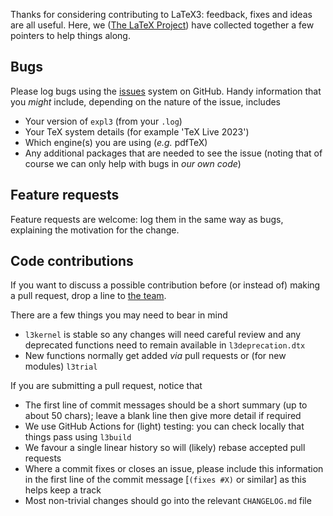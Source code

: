 Thanks for considering contributing to LaTeX3: feedback, fixes and ideas are
all useful. Here, we ([The LaTeX Project](https://www.latex-project.org)) have
collected together a few pointers to help things along.

## Bugs

Please log bugs using the [issues](https://github.com/latex3/latex3/issues)
system on GitHub. Handy information that you _might_
include, depending on the nature of the issue, includes

- Your version of `expl3` (from your `.log`)
- Your TeX system details (for example 'TeX Live 2023')
- Which engine(s) you are using (_e.g._ pdfTeX)
- Any additional packages that are needed to see the issue
  (noting that of course we can only help with bugs in _our own code_)

## Feature requests

Feature requests are welcome: log them in the same way as bugs, explaining
the motivation for the change.

## Code contributions

If you want to discuss a possible contribution before (or instead of)
making a pull request, drop a line to
[the team](mailto:latex-team@latex-project.org).

There are a few things you may need to bear in mind

- `l3kernel` is stable so any changes will need careful review and any
  deprecated functions need to remain available in `l3deprecation.dtx`
- New functions normally get added _via_ pull requests or (for new
  modules) `l3trial`

If you are submitting a pull request, notice that

- The first line of commit messages should be a short summary (up to about
  50 chars); leave a blank line then give more detail if required
- We use  GitHub Actions  for (light) testing: you can check locally that
  things pass using `l3build`
- We favour a single linear history so will (likely) rebase accepted pull
  requests
- Where a commit fixes or closes an issue, please include this information
  in the first line of the commit message [`(fixes #X)` or similar] as this
  helps keep a track
- Most non-trivial changes should go into the relevant `CHANGELOG.md` file
